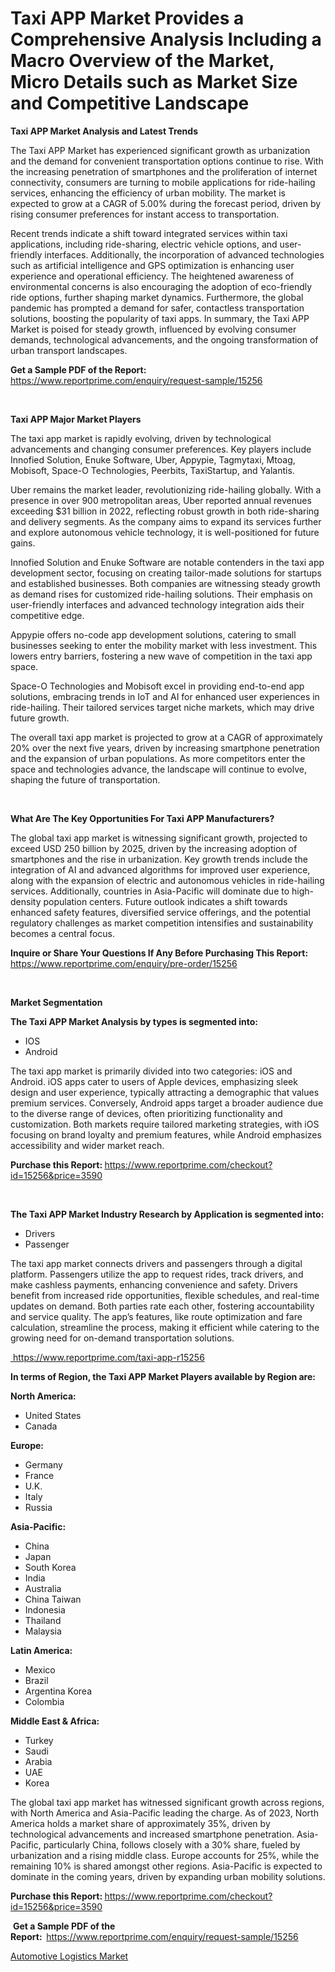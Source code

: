 <p><h1>Taxi APP Market Provides a Comprehensive Analysis Including a Macro Overview of the Market, Micro Details such as Market Size and Competitive Landscape</h1></p><p><strong>Taxi APP Market Analysis and Latest Trends</strong></p>
<p><p>The Taxi APP Market has experienced significant growth as urbanization and the demand for convenient transportation options continue to rise. With the increasing penetration of smartphones and the proliferation of internet connectivity, consumers are turning to mobile applications for ride-hailing services, enhancing the efficiency of urban mobility. The market is expected to grow at a CAGR of 5.00% during the forecast period, driven by rising consumer preferences for instant access to transportation.</p><p>Recent trends indicate a shift toward integrated services within taxi applications, including ride-sharing, electric vehicle options, and user-friendly interfaces. Additionally, the incorporation of advanced technologies such as artificial intelligence and GPS optimization is enhancing user experience and operational efficiency. The heightened awareness of environmental concerns is also encouraging the adoption of eco-friendly ride options, further shaping market dynamics. Furthermore, the global pandemic has prompted a demand for safer, contactless transportation solutions, boosting the popularity of taxi apps. In summary, the Taxi APP Market is poised for steady growth, influenced by evolving consumer demands, technological advancements, and the ongoing transformation of urban transport landscapes.</p></p>
<p><strong>Get a Sample PDF of the Report:&nbsp;</strong> <a href="https://www.reportprime.com/enquiry/request-sample/15256?utm_campaign=2384&utm_medium=2&utm_source=Github&utm_content=ia&utm_term=20032025&utm_id=taxi-app">https://www.reportprime.com/enquiry/request-sample/15256</a></p>
<p>&nbsp;</p>
<p><strong>Taxi APP Major Market Players</strong></p>
<p><p>The taxi app market is rapidly evolving, driven by technological advancements and changing consumer preferences. Key players include Innofied Solution, Enuke Software, Uber, Appypie, Tagmytaxi, Mtoag, Mobisoft, Space-O Technologies, Peerbits, TaxiStartup, and Yalantis. </p><p>Uber remains the market leader, revolutionizing ride-hailing globally. With a presence in over 900 metropolitan areas, Uber reported annual revenues exceeding $31 billion in 2022, reflecting robust growth in both ride-sharing and delivery segments. As the company aims to expand its services further and explore autonomous vehicle technology, it is well-positioned for future gains.</p><p>Innofied Solution and Enuke Software are notable contenders in the taxi app development sector, focusing on creating tailor-made solutions for startups and established businesses. Both companies are witnessing steady growth as demand rises for customized ride-hailing solutions. Their emphasis on user-friendly interfaces and advanced technology integration aids their competitive edge.</p><p>Appypie offers no-code app development solutions, catering to small businesses seeking to enter the mobility market with less investment. This lowers entry barriers, fostering a new wave of competition in the taxi app space.</p><p>Space-O Technologies and Mobisoft excel in providing end-to-end app solutions, embracing trends in IoT and AI for enhanced user experiences in ride-hailing. Their tailored services target niche markets, which may drive future growth.</p><p>The overall taxi app market is projected to grow at a CAGR of approximately 20% over the next five years, driven by increasing smartphone penetration and the expansion of urban populations. As more competitors enter the space and technologies advance, the landscape will continue to evolve, shaping the future of transportation.</p></p>
<p>&nbsp;</p>
<p><strong>What Are The Key Opportunities For Taxi APP Manufacturers?</strong></p>
<p><p>The global taxi app market is witnessing significant growth, projected to exceed USD 250 billion by 2025, driven by the increasing adoption of smartphones and the rise in urbanization. Key growth trends include the integration of AI and advanced algorithms for improved user experience, along with the expansion of electric and autonomous vehicles in ride-hailing services. Additionally, countries in Asia-Pacific will dominate due to high-density population centers. Future outlook indicates a shift towards enhanced safety features, diversified service offerings, and the potential regulatory challenges as market competition intensifies and sustainability becomes a central focus.</p></p>
<p><strong>Inquire or Share Your Questions If Any Before Purchasing This Report:</strong> <a href="https://www.reportprime.com/enquiry/pre-order/15256?utm_campaign=2384&utm_medium=2&utm_source=Github&utm_content=ia&utm_term=20032025&utm_id=taxi-app">https://www.reportprime.com/enquiry/pre-order/15256</a></p>
<p>&nbsp;</p>
<p><strong>Market Segmentation</strong></p>
<p><strong>The Taxi APP Market Analysis by types is segmented into:</strong></p>
<p><ul><li>IOS</li><li>Android</li></ul></p>
<p><p>The taxi app market is primarily divided into two categories: iOS and Android. iOS apps cater to users of Apple devices, emphasizing sleek design and user experience, typically attracting a demographic that values premium services. Conversely, Android apps target a broader audience due to the diverse range of devices, often prioritizing functionality and customization. Both markets require tailored marketing strategies, with iOS focusing on brand loyalty and premium features, while Android emphasizes accessibility and wider market reach.</p></p>
<p><strong>Purchase this Report:&nbsp;</strong><a href="https://www.reportprime.com/checkout?id=15256&price=3590&utm_campaign=2384&utm_medium=2&utm_source=Github&utm_content=ia&utm_term=20032025&utm_id=taxi-app">https://www.reportprime.com/checkout?id=15256&price=3590</a></p>
<p>&nbsp;</p>
<p><strong>The Taxi APP Market Industry Research by Application is segmented into:</strong></p>
<p><ul><li>Drivers</li><li>Passenger</li></ul></p>
<p><p>The taxi app market connects drivers and passengers through a digital platform. Passengers utilize the app to request rides, track drivers, and make cashless payments, enhancing convenience and safety. Drivers benefit from increased ride opportunities, flexible schedules, and real-time updates on demand. Both parties rate each other, fostering accountability and service quality. The app’s features, like route optimization and fare calculation, streamline the process, making it efficient while catering to the growing need for on-demand transportation solutions.</p></p>
<p><a href="https://www.reportprime.com/taxi-app-r15256?utm_campaign=2384&utm_medium=2&utm_source=Github&utm_content=ia&utm_term=20032025&utm_id=taxi-app">&nbsp;https://www.reportprime.com/taxi-app-r15256</a></p>
<p><strong>In terms of Region, the Taxi APP Market Players available by Region are:</strong></p>
<p>
    <p> <strong> North America: </strong>
        <ul>
            <li>United States</li>
            <li>Canada</li>
        </ul>
        </p> 
    <p> <strong> Europe: </strong>
        <ul>
            <li>Germany</li>
            <li>France</li>
            <li>U.K.</li>
            <li>Italy</li>
            <li>Russia</li>
        </ul>
        </p> 
    <p> <strong> Asia-Pacific: </strong>
        <ul>
            <li>China</li>
            <li>Japan</li>
            <li>South Korea</li>
            <li>India</li>
            <li>Australia</li>
            <li>China Taiwan</li>
            <li>Indonesia</li>
            <li>Thailand</li>
            <li>Malaysia</li>
        </ul>
        </p> 
    <p> <strong> Latin America: </strong>
        <ul>
            <li>Mexico</li>
            <li>Brazil</li>
            <li>Argentina Korea</li>
            <li>Colombia</li>
        </ul>
        </p> 
    <p> <strong> Middle East & Africa: </strong>
        <ul>
            <li>Turkey</li>
            <li>Saudi</li>
            <li>Arabia</li>
            <li>UAE</li>
            <li>Korea</li>
        </ul>
    </p>
    </p>
<p><p>The global taxi app market has witnessed significant growth across regions, with North America and Asia-Pacific leading the charge. As of 2023, North America holds a market share of approximately 35%, driven by technological advancements and increased smartphone penetration. Asia-Pacific, particularly China, follows closely with a 30% share, fueled by urbanization and a rising middle class. Europe accounts for 25%, while the remaining 10% is shared amongst other regions. Asia-Pacific is expected to dominate in the coming years, driven by expanding urban mobility solutions.</p></p>
<p><strong>Purchase this Report: </strong><a href="https://www.reportprime.com/checkout?id=15256&price=3590&utm_campaign=2384&utm_medium=2&utm_source=Github&utm_content=ia&utm_term=20032025&utm_id=taxi-app">https://www.reportprime.com/checkout?id=15256&price=3590</a></p>
<p>&nbsp;<strong>Get a Sample PDF of the Report:&nbsp;&nbsp;</strong><a href="https://www.reportprime.com/enquiry/request-sample/15256?utm_campaign=2384&utm_medium=2&utm_source=Github&utm_content=ia&utm_term=20032025&utm_id=taxi-app">https://www.reportprime.com/enquiry/request-sample/15256</a></p>
<p><strong></strong></p>
<p><p><a href="https://github.com/jensanohishi/Market-Research-Report-List-1/blob/main/automotive-logistics-market.md?utm_campaign=2384&utm_medium=2&utm_source=Github&utm_content=ia&utm_term=20032025&utm_id=taxi-app">Automotive Logistics Market</a></p></p>